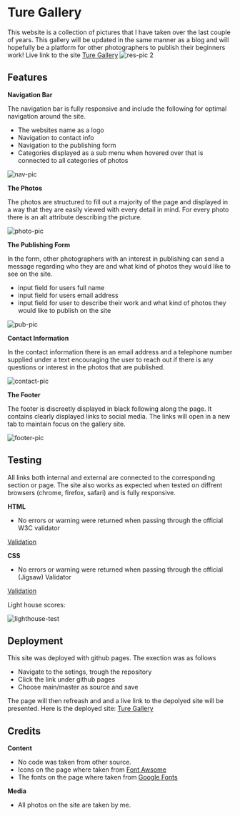 # Ture Gallery
This website is a collection of pictures that I have taken over the last couple of years. This gallery will be updated in the same manner as a blog and will hopefully be a platform for other photographers to publish their beginners work! Live link to the site [Ture Gallery](https://vilmaturesson.github.io/gallery-ture/)
![res-pic 2](https://user-images.githubusercontent.com/89077706/142493088-d0d8d750-9db4-49b7-915f-4f0efe9f3e7b.png)


## Features

**Navigation Bar**

The navigation bar is fully responsive and include the following for optimal navigation around the site.

- The websites name as a logo
- Navigation to contact info
- Navigation to the publishing form
- Categories displayed as a sub menu when hovered over that is connected to all categories of photos

![nav-pic](https://user-images.githubusercontent.com/89077706/142040735-e38afee7-3a47-4da6-b091-55dde9a3af33.png)

**The Photos**

The photos are structured to fill out a majority of the page and displayed in a way that they are easily viewed with every detail in mind. For every photo there is an alt attribute describing the picture.

![photo-pic](https://user-images.githubusercontent.com/89077706/142040955-93b9f732-f8da-46ff-8c2c-e93c74ebd5ec.png)

**The Publishing Form**

In the form, other photographers with an interest in publishing can send a message regarding who they are and what kind of photos they would like to see on the site.

- input field for users full name
- input field for users email address
- input field for user to describe their work and what kind of photos they would like to publish on the site

![pub-pic](https://user-images.githubusercontent.com/89077706/142041193-f7a36319-287e-4b96-b043-bfdb89b0f05e.png)

**Contact Information**

In the contact information there is an email address and a telephone number supplied under a text encouraging the user to reach out if there is any questions or interest in the photos that are published.

![contact-pic](https://user-images.githubusercontent.com/89077706/142041240-41e8ac8d-f465-4096-b1bc-24fabd323727.png)

**The Footer**

The footer is discreetly displayed in black following along the page. It contains clearly displayed links to social media. The links will open in a new tab to maintain focus on the gallery site.

![footer-pic](https://user-images.githubusercontent.com/89077706/142041285-246d816c-81d7-4e63-92b0-0e08249cf416.png)

## Testing

All links both internal and external are connected to the corresponding section or page. The site also works as expected when tested on diffrent browsers (chrome, firefox, safari) and is fully responsive.

**HTML**

- No errors or warning were returned when passing through the official W3C validator

[Validation](https://validator.w3.org/nu/?doc=https%3A%2F%2Fvilmaturesson.github.io%2Fgallery-ture%2F)

**CSS**

- No errors or warning were returned when passing through the official (Jigsaw) Validator

[Validation](https://jigsaw.w3.org/css-validator/validator?uri=https%3A%2F%2Fvilmaturesson.github.io%2Fgallery-ture%2F&profile=css3svg&usermedium=all&warning=1&vextwarning=&lang=sv)

Light house scores:

![lighthouse-test](https://user-images.githubusercontent.com/89077706/142041321-c6f73da8-753c-4718-82c9-0bfbc166253a.png)

## Deployment

This site was deployed with github pages. The exection was as follows 

- Navigate to the setings, trough the repository
- Click the link under github pages
- Choose main/master as source and save

The page will then refreash and and a live link to the depolyed site will be presented.
Here is the deployed site: [Ture Gallery](https://vilmaturesson.github.io/gallery-ture/)

## Credits

**Content**

- No code was taken from other source.
- Icons on the page where taken from [Font Awsome](https://fontawesome.com/)
- The fonts on the page where taken from [Google Fonts](https://fonts.google.com/)

**Media**

- All photos on the site are taken by me. 


